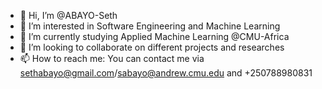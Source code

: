 - 👋 Hi, I’m @ABAYO-Seth
- 👀 I’m interested in Software Engineering and Machine Learning
- 🌱 I’m currently studying Applied Machine Learning @CMU-Africa
- 💞️ I’m looking to collaborate on different projects and researches 
- 📫 How to reach me: You can contact me via sethabayo@gmail.com/sabayo@andrew.cmu.edu and +250788980831

<!---
ABAYO-Seth/ABAYO-Seth is a ✨ special ✨ repository because its `README.md` (this file) appears on your GitHub profile.
You can click the Preview link to take a look at your changes.
--->
